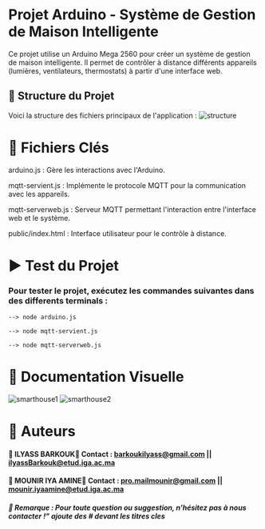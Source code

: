 # Projet Arduino - Système de Gestion de Maison Intelligente

Ce projet utilise un Arduino Mega 2560 pour créer un système de gestion de maison intelligente. Il permet de contrôler à distance différents appareils (lumières, ventilateurs, thermostats) à partir d'une interface web.

## 📁 Structure du Projet

Voici la structure des fichiers principaux de l'application :
![structure](https://github.com/user-attachments/assets/e49b4a20-1d24-4d84-a9c2-a403822084aa)


# 📌 Fichiers Clés

arduino.js : Gère les interactions avec l'Arduino.

mqtt-servient.js : Implémente le protocole MQTT pour la communication avec les appareils.

mqtt-serverweb.js : Serveur MQTT permettant l'interaction entre l'interface web et le système.

public/index.html : Interface utilisateur pour le contrôle à distance.
# ▶️ Test du Projet
### Pour tester le projet, exécutez les commandes suivantes dans des differents terminals :
  
    --> node arduino.js 
  
    --> node mqtt-servient.js
  
    --> node mqtt-serverweb.js 
  

# 📸 Documentation Visuelle
![smarthouse1](https://github.com/user-attachments/assets/65f8c058-3dbe-49dc-a5a6-81828feab9c9)
![smarthouse2](https://github.com/user-attachments/assets/767cbfe7-5a50-496b-95d6-945273b10218)


# 📌 Auteurs

#### 👤 ILYASS BARKOUK📧 Contact : barkoukilyass@gmail.com || ilyassBarkouk@etud.iga.ac.ma

#### 👤 MOUNIR IYA AMINE📧 Contact : pro.mailmounir@gmail.com || mounir.iyaamine@etud.iga.ac.ma

##### 📢 Remarque : Pour toute question ou suggestion, n'hésitez pas à nous contacter !" ajoute des # devant les titres cles
